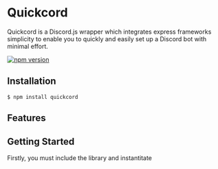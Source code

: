 # Quickcord
Quickcord is a Discord.js wrapper which integrates express frameworks simplicity to enable you to quickly and easily set up a Discord bot with minimal effort.

[![npm version](https://badge.fury.io/js/survey-monkey-streams.svg)](//npmjs.com/package/quickcord)

## Installation
`$ npm install quickcord`

## Features


## Getting Started
Firstly, you must include the library and instantitate